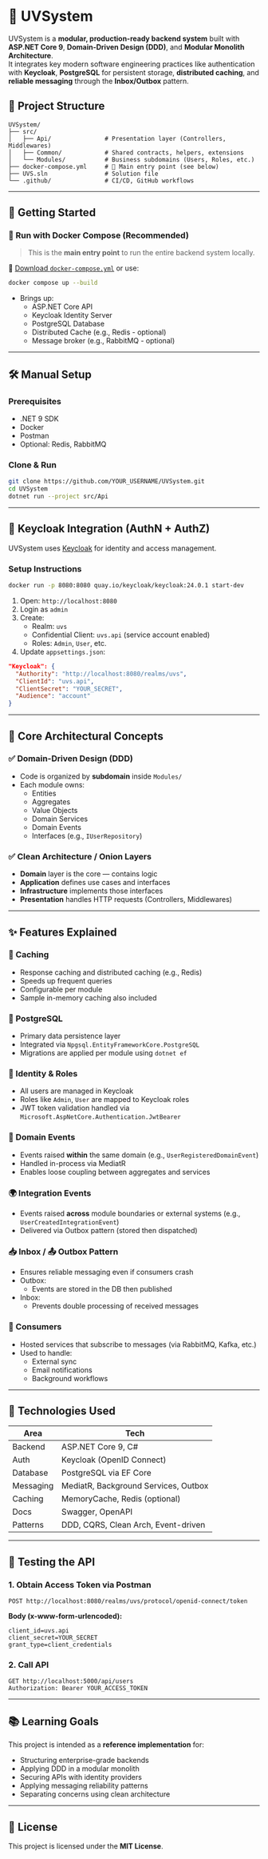 # 🧩 UVSystem

UVSystem is a **modular, production-ready backend system** built with **ASP.NET Core 9**, **Domain-Driven Design (DDD)**, and **Modular Monolith Architecture**.  
It integrates key modern software engineering practices like authentication with **Keycloak**, **PostgreSQL** for persistent storage, **distributed caching**, and **reliable messaging** through the **Inbox/Outbox** pattern.


## 📁 Project Structure

```
UVSystem/
├── src/
│   ├── Api/               # Presentation layer (Controllers, Middlewares)
│   ├── Common/            # Shared contracts, helpers, extensions
│   └── Modules/           # Business subdomains (Users, Roles, etc.)
├── docker-compose.yml     # 🔗 Main entry point (see below)
├── UVS.sln                # Solution file
└── .github/               # CI/CD, GitHub workflows
```

---

## 🚀 Getting Started

### 🐳 Run with Docker Compose (Recommended)

> This is the **main entry point** to run the entire backend system locally.

🔗 [Download `docker-compose.yml`](./compose.yml) or use:

```bash
docker compose up --build
```

- Brings up:
  - ASP.NET Core API
  - Keycloak Identity Server
  - PostgreSQL Database
  - Distributed Cache (e.g., Redis - optional)
  - Message broker (e.g., RabbitMQ - optional)

---

## 🛠️ Manual Setup

### Prerequisites
- .NET 9 SDK
- Docker
- Postman
- Optional: Redis, RabbitMQ

### Clone & Run
```bash
git clone https://github.com/YOUR_USERNAME/UVSystem.git
cd UVSystem
dotnet run --project src/Api
```

---

## 🔐 Keycloak Integration (AuthN + AuthZ)

UVSystem uses [Keycloak](https://www.keycloak.org) for identity and access management.

### Setup Instructions

```bash
docker run -p 8080:8080 quay.io/keycloak/keycloak:24.0.1 start-dev
```

1. Open: `http://localhost:8080`
2. Login as `admin`
3. Create:
   - Realm: `uvs`
   - Confidential Client: `uvs.api` (service account enabled)
   - Roles: `Admin`, `User`, etc.
4. Update `appsettings.json`:

```json
"Keycloak": {
  "Authority": "http://localhost:8080/realms/uvs",
  "ClientId": "uvs.api",
  "ClientSecret": "YOUR_SECRET",
  "Audience": "account"
}
```

---

## 🧠 Core Architectural Concepts

### ✅ Domain-Driven Design (DDD)

- Code is organized by **subdomain** inside `Modules/`
- Each module owns:
  - Entities
  - Aggregates
  - Value Objects
  - Domain Services
  - Domain Events
  - Interfaces (e.g., `IUserRepository`)

### ✅ Clean Architecture / Onion Layers

- **Domain** layer is the core — contains logic
- **Application** defines use cases and interfaces
- **Infrastructure** implements those interfaces
- **Presentation** handles HTTP requests (Controllers, Middlewares)

---

## ✨ Features Explained

### 🔄 Caching

- Response caching and distributed caching (e.g., Redis)
- Speeds up frequent queries
- Configurable per module
- Sample in-memory caching also included

### 🐘 PostgreSQL

- Primary data persistence layer
- Integrated via `Npgsql.EntityFrameworkCore.PostgreSQL`
- Migrations are applied per module using `dotnet ef`

### 🔐 Identity & Roles

- All users are managed in Keycloak
- Roles like `Admin`, `User` are mapped to Keycloak roles
- JWT token validation handled via `Microsoft.AspNetCore.Authentication.JwtBearer`

### 📣 Domain Events

- Events raised **within** the same domain (e.g., `UserRegisteredDomainEvent`)
- Handled in-process via MediatR
- Enables loose coupling between aggregates and services

### 🌍 Integration Events

- Events raised **across** module boundaries or external systems (e.g., `UserCreatedIntegrationEvent`)
- Delivered via Outbox pattern (stored then dispatched)

### 📥 Inbox / 📤 Outbox Pattern

- Ensures reliable messaging even if consumers crash
- Outbox:
  - Events are stored in the DB then published
- Inbox:
  - Prevents double processing of received messages

### 🔄 Consumers

- Hosted services that subscribe to messages (via RabbitMQ, Kafka, etc.)
- Used to handle:
  - External sync
  - Email notifications
  - Background workflows

---

## 🔧 Technologies Used

| Area           | Tech                                                  |
|----------------|--------------------------------------------------------|
| Backend        | ASP.NET Core 9, C#                                     |
| Auth           | Keycloak (OpenID Connect)                              |
| Database       | PostgreSQL via EF Core                                 |
| Messaging      | MediatR, Background Services, Outbox                   |
| Caching        | MemoryCache, Redis (optional)                          |
| Docs           | Swagger, OpenAPI                                       |
| Patterns       | DDD, CQRS, Clean Arch, Event-driven                    |

---

## 🧪 Testing the API

### 1. Obtain Access Token via Postman

```http
POST http://localhost:8080/realms/uvs/protocol/openid-connect/token
```

**Body (x-www-form-urlencoded):**
```
client_id=uvs.api
client_secret=YOUR_SECRET
grant_type=client_credentials
```

### 2. Call API

```http
GET http://localhost:5000/api/users
Authorization: Bearer YOUR_ACCESS_TOKEN
```

---

## 📚 Learning Goals

This project is intended as a **reference implementation** for:

- Structuring enterprise-grade backends
- Applying DDD in a modular monolith
- Securing APIs with identity providers
- Applying messaging reliability patterns
- Separating concerns using clean architecture

---

## 📄 License

This project is licensed under the **MIT License**.
